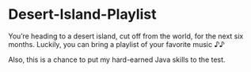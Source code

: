 # Desert-Island-Playlist
You’re heading to a desert island, cut off from the world, for the next six months. Luckily, you can bring a playlist of your favorite music ♪♪

Also, this is a chance to put my hard-earned Java skills to the test.
